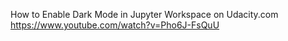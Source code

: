 How to Enable Dark Mode in Jupyter Workspace on Udacity.com https://www.youtube.com/watch?v=Pho6J-FsQuU
